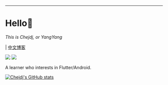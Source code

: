 ---
# Hello👋

*This is Chejdj, or YangYang*

| [中文博客](https://chejdj.github.io/)

[![](https://img.shields.io/badge/-Email-c2392a?logo=Gmail&logoColor=white&style=flat-square)](mailto:yangyang.zhu96@gmail.com)
[![](https://img.shields.io/badge/-GitHub-black?logo=GitHub&style=flat-square)](https://github.com/chejdj)

A learner who interests in Flutter/Android.

[![Chejdj's GitHub stats](https://github-readme-stats.vercel.app/api?username=chejdj&show_icons=true&theme=dark)](https://github.com/anuraghazra/github-readme-stats&show_icons=true&theme=dark)
